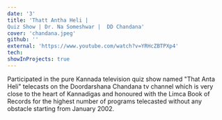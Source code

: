 ```yaml
---
date: '3'
title: 'Thatt Antha Heli |
Quiz Show | Dr. Na Someshwar |  DD Chandana'
cover: 'chandana.jpeg'
github: ''
external: 'https://www.youtube.com/watch?v=YRHcZBTPXp4'
tech:
showInProjects: true
---
```


Participated in the pure Kannada television quiz show named "That Anta Heli" telecasts on the Doordarshana Chandana tv channel which is very close to the heart of Kannadigas and honoured with the Limca Book of Records for the highest number of programs telecasted without any obstacle starting from January 2002.
